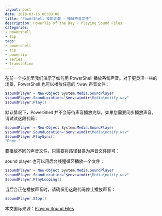 ```yaml
---
layout: post
date: 2018-03-16 00:00:00
title: "PowerShell 技能连载 - 播放声音文件"
description: PowerTip of the Day - Playing Sound Files
categories:
- powershell
- tip
tags:
- powershell
- tip
- powertip
- series
- translation
---
```

在前一个技能里我们演示了如何用 PowerShell 播放系统声音。对于更灵活一些的场景，PowerShell 也可以播放任意的 *.wav 声音文件：

```powershell
$soundPlayer = New-Object System.Media.SoundPlayer
$soundPlayer.SoundLocation="$env:windir\Media\notify.wav"
$soundPlayer.Play()
```

默认情况下，PowerShell 并不会等待声音播放完毕。如果您需要同步播放声音，请试试这段代码：

```powershell
$soundPlayer = New-Object System.Media.SoundPlayer
$soundPlayer.SoundLocation="$env:windir\Media\notify.wav"
$soundPlayer.PlaySync()
"Done."
```

要播放不同的声音文件，只需要将路径替换为声音文件即可：

sound player 也可以用后台线程循环播放一个文件：

```powershell
$soundPlayer = New-Object System.Media.SoundPlayer
$soundPlayer.SoundLocation="$env:windir\Media\notify.wav"
$soundPlayer.PlayLooping()
```

当后台正在播放声音时，请确保用这段代码停止播放声音：

```powershell
$soundPlayer.Stop()
```

<!--more-->
本文国际来源：[Playing Sound Files](http://community.idera.com/powershell/powertips/b/tips/posts/playing-sound-files)
